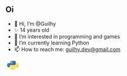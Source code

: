 ## Oi

- 👋 Hi, I’m @Guilhy
- ✨ 14 years old
- 👀 I’m interested in programming and games
- 🌱 I’m currently learning Python
- 📫 How to reach me: guilhy.dev@gmail.com

<img align="center" height="30" width="40" src="https://raw.githubusercontent.com/devicons/devicon/master/icons/python/python-original.svg">

<!---
Guilhy/Guilhy is a ✨ special ✨ repository because its `README.md` (this file) appears on your GitHub profile.
You can click the Preview link to take a look at your changes.
--->
